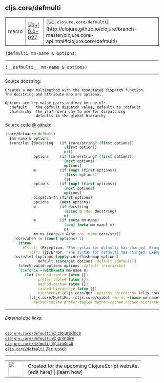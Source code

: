 ## cljs.core/defmulti



 <table border="1">
<tr>
<td>macro</td>
<td><a href="https://github.com/cljsinfo/cljs-api-docs/tree/0.0-927"><img valign="middle" alt="[+] 0.0-927" title="Added in 0.0-927" src="https://img.shields.io/badge/+-0.0--927-lightgrey.svg"></a> </td>
<td>
[<img height="24px" valign="middle" src="http://i.imgur.com/1GjPKvB.png"> <samp>clojure.core/defmulti</samp>](http://clojure.github.io/clojure/branch-master/clojure.core-api.html#clojure.core/defmulti)
</td>
</tr>
</table>

<samp>(defmulti mm-name & options)</samp><br>

---

 <samp>
(__defmulti__ mm-name & options)<br>
</samp>

---





Source docstring:

```
Creates a new multimethod with the associated dispatch function.
The docstring and attribute-map are optional.

Options are key-value pairs and may be one of:
  :default    the default dispatch value, defaults to :default
  :hierarchy  the isa? hierarchy to use for dispatching
              defaults to the global hierarchy
```


Source code @ [github]():

```clj
(core/defmacro defmulti
  [mm-name & options]
  (core/let [docstring   (if (core/string? (first options))
                           (first options)
                           nil)
             options     (if (core/string? (first options))
                           (next options)
                           options)
             m           (if (map? (first options))
                           (first options)
                           {})
             options     (if (map? (first options))
                           (next options)
                           options)
             dispatch-fn (first options)
             options     (next options)
             m           (if docstring
                           (assoc m :doc docstring)
                           m)
             m           (if (meta mm-name)
                           (conj (meta mm-name) m)
                           m)
             mm-ns (core/-> &env :ns :name core/str)]
    (core/when (= (count options) 1)
      (throw
        #?(:clj (Exception. "The syntax for defmulti has changed. Example: (defmulti name dispatch-fn :default dispatch-value)")
           :cljs (js/Error. "The syntax for defmulti has changed. Example: (defmulti name dispatch-fn :default dispatch-value)"))))
    (core/let [options (apply core/hash-map options)
               default (core/get options :default :default)]
      (check-valid-options options :default :hierarchy)
      `(defonce ~(with-meta mm-name m)
         (let [method-table# (atom {})
               prefer-table# (atom {})
               method-cache# (atom {})
               cached-hierarchy# (atom {})
               hierarchy# (cljs.core/get ~options :hierarchy (cljs.core/get-global-hierarchy))]
           (cljs.core/MultiFn. (cljs.core/symbol ~mm-ns ~(name mm-name)) ~dispatch-fn ~default hierarchy#
             method-table# prefer-table# method-cache# cached-hierarchy#))))))
```

<!--
Repo - tag - source tree - lines:

 <pre>

</pre>

-->

---



###### External doc links:

[`clojure.core/defmulti` @ clojuredocs](http://clojuredocs.org/clojure.core/defmulti)<br>
[`clojure.core/defmulti` @ grimoire](http://conj.io/store/v1/org.clojure/clojure/1.7.0-beta3/clj/clojure.core/defmulti/)<br>
[`clojure.core/defmulti` @ crossclj](http://crossclj.info/fun/clojure.core/defmulti.html)<br>
[`cljs.core/defmulti` @ crossclj](http://crossclj.info/fun/cljs.core/defmulti.html)<br>

---

 <table>
<tr><td>
<img valign="middle" align="right" width="48px" src="http://i.imgur.com/Hi20huC.png">
</td><td>
Created for the upcoming ClojureScript website.<br>
[edit here] | [learn how]
</td></tr></table>

[edit here]:https://github.com/cljsinfo/cljs-api-docs/blob/master/cljsdoc/cljs.core/defmulti.cljsdoc
[learn how]:https://github.com/cljsinfo/cljs-api-docs/wiki/cljsdoc-files

<!--

This information was too distracting to show to readers, but I'll leave it
commented here since it is helpful to:

- pretty-print the data used to generate this document
- and show how to retrieve that data



The API data for this symbol:

```clj
{:ns "cljs.core",
 :name "defmulti",
 :signature ["[mm-name & options]"],
 :name-encode "defmulti",
 :history [["+" "0.0-927"]],
 :type "macro",
 :clj-equiv {:full-name "clojure.core/defmulti",
             :url "http://clojure.github.io/clojure/branch-master/clojure.core-api.html#clojure.core/defmulti"},
 :full-name-encode "cljs.core/defmulti",
 :source {:code "(core/defmacro defmulti\n  [mm-name & options]\n  (core/let [docstring   (if (core/string? (first options))\n                           (first options)\n                           nil)\n             options     (if (core/string? (first options))\n                           (next options)\n                           options)\n             m           (if (map? (first options))\n                           (first options)\n                           {})\n             options     (if (map? (first options))\n                           (next options)\n                           options)\n             dispatch-fn (first options)\n             options     (next options)\n             m           (if docstring\n                           (assoc m :doc docstring)\n                           m)\n             m           (if (meta mm-name)\n                           (conj (meta mm-name) m)\n                           m)\n             mm-ns (core/-> &env :ns :name core/str)]\n    (core/when (= (count options) 1)\n      (throw\n        #?(:clj (Exception. \"The syntax for defmulti has changed. Example: (defmulti name dispatch-fn :default dispatch-value)\")\n           :cljs (js/Error. \"The syntax for defmulti has changed. Example: (defmulti name dispatch-fn :default dispatch-value)\"))))\n    (core/let [options (apply core/hash-map options)\n               default (core/get options :default :default)]\n      (check-valid-options options :default :hierarchy)\n      `(defonce ~(with-meta mm-name m)\n         (let [method-table# (atom {})\n               prefer-table# (atom {})\n               method-cache# (atom {})\n               cached-hierarchy# (atom {})\n               hierarchy# (cljs.core/get ~options :hierarchy (cljs.core/get-global-hierarchy))]\n           (cljs.core/MultiFn. (cljs.core/symbol ~mm-ns ~(name mm-name)) ~dispatch-fn ~default hierarchy#\n             method-table# prefer-table# method-cache# cached-hierarchy#))))))",
          :title "Source code",
          :repo "clojurescript",
          :tag "r1.9.14",
          :filename "src/main/clojure/cljs/core.cljc",
          :lines [2521 2565],
          :url "https://github.com/clojure/clojurescript/blob/r1.9.14/src/main/clojure/cljs/core.cljc#L2521-L2565"},
 :usage ["(defmulti mm-name & options)"],
 :full-name "cljs.core/defmulti",
 :docstring "Creates a new multimethod with the associated dispatch function.\nThe docstring and attribute-map are optional.\n\nOptions are key-value pairs and may be one of:\n  :default    the default dispatch value, defaults to :default\n  :hierarchy  the isa? hierarchy to use for dispatching\n              defaults to the global hierarchy",
 :cljsdoc-url "https://github.com/cljsinfo/cljs-api-docs/blob/master/cljsdoc/cljs.core/defmulti.cljsdoc"}

```

Retrieve the API data for this symbol:

```clj
;; from Clojure REPL
(require '[clojure.edn :as edn])
(-> (slurp "https://raw.githubusercontent.com/cljsinfo/cljs-api-docs/catalog/cljs-api.edn")
    (edn/read-string)
    (get-in [:symbols "cljs.core/defmulti"]))
```

-->
